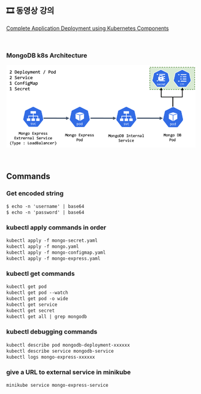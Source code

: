 ## 🎞 동영상 강의

[Complete Application Deployment using Kubernetes Components](https://youtu.be/EQNO_kM96Mo)

<br>

### MongoDB k8s Architecture

![Architecture](../../images/mongo_architecture.png)

<br>

## Commands

### Get encoded string

```shell
$ echo -n 'username' | base64
$ echo -n 'password' | base64
```

### kubectl apply commands in order

    kubectl apply -f mongo-secret.yaml
    kubectl apply -f mongo.yaml
    kubectl apply -f mongo-configmap.yaml
    kubectl apply -f mongo-express.yaml

### kubectl get commands

    kubectl get pod
    kubectl get pod --watch
    kubectl get pod -o wide
    kubectl get service
    kubectl get secret
    kubectl get all | grep mongodb

### kubectl debugging commands

    kubectl describe pod mongodb-deployment-xxxxxx
    kubectl describe service mongodb-service
    kubectl logs mongo-express-xxxxxx

### give a URL to external service in minikube

    minikube service mongo-express-service
